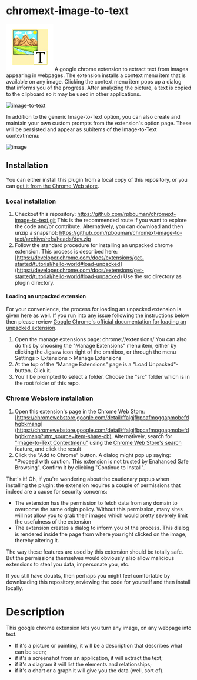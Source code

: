 # chromext-image-to-text
<img alt="Image to Text icon" src="src/images/icon128x128.png?raw=true" align=left/> A google chrome extension to extract text from images appearing in webpages. The extension installs a context menu item that is available on any image. Clicking the context menu item pops up a dialog that informs you of the progress. After analyzing the picture, a text is copied to the clipboard so it may be used in other applications.

<img width="1280" height="800" alt="image-to-text" src="https://github.com/user-attachments/assets/15b05848-6811-484f-9bb8-fb17671670db" />

In addition to the generic Image-to-Text option, you can also create and maintain your own custom prompts from the extension's option page. These will be persisted and appear as subitems of the Image-to-Text contextmenu:

<img width="1280" height="717" alt="image" src="https://github.com/user-attachments/assets/360f04a1-1526-4ae5-bbaf-c0826570354e" />


## Installation

You can either install this plugin from a local copy of this repository, or you can [get it from the Chrome Web store](https://chromewebstore.google.com/detail/ffalgjfbpcafmoggapmobefdhgbkmang?utm_source=item-share-cb).

### Local installation
1) Checkout this repository: https://github.com/rpbouman/chromext-image-to-text.git This is the recommended route if you want to explore the code and/or contribute. Alternatively, you can download and then unzip a snapshot: https://github.com/rpbouman/chromext-image-to-text/archive/refs/heads/dev.zip  
2) Follow the standard procedure for installing an unpacked chrome extension. This process is described here: [https://developer.chrome.com/docs/extensions/get-started/tutorial/hello-world#load-unpacked](https://developer.chrome.com/docs/extensions/get-started/tutorial/hello-world#load-unpacked) Use the src directory as plugin directory. 

#### Loading an unpacked extension
For your convenience, the process for loading an unpacked extension is given here as well. If you run into any issue following the instructions below then please review [Google Chrome's official documentation for loading an unpacked extension](https://developer.chrome.com/docs/extensions/get-started/tutorial/hello-world#load-unpacked).
1) Open the manage extensions page: chrome://extensions/ You can also do this by choosing the "Manage Extensions" menu item, either by clicking the Jigsaw icon right of the omnibox, or through the menu Settings > Extensions > Manage Extensions
2) At the top of the "Manage Extensions" page is a "Load Unpacked"-button. Click it.
3) You'll be prompted to select a folder. Choose the "src" folder which is in the root folder of this repo.

### Chrome Webstore installation
1) Open this extension's page in the Chrome Web Store: [https://chromewebstore.google.com/detail/ffalgjfbpcafmoggapmobefdhgbkmang](https://chromewebstore.google.com/detail/ffalgjfbpcafmoggapmobefdhgbkmang?utm_source=item-share-cb). Alternatively, search for ["Image-to-Text Contextmenu"](https://chromewebstore.google.com/search/Image-to-Text%20Contextmenu) using the [Chrome Web Store's search](https://chromewebstore.google.com/search) feature, and click the result
2) Click the "Add to Chrome" button. A dialog might pop up saying: "Proceed with caution. This extension is not trusted by Enahanced Safe Browsing". Confirm it by clicking "Continue to Install".

That's it! Oh, if you're wondering about the cautionary popup when installing the plugin: the extension requires a couple of permissions that indeed are a cause for security concerns:
- The extension has the permission to fetch data from any domain to overcome the same origin policy. Without this permission, many sites will not allow you to grab their images which would pretty severely limit the usefulness of the extension 
- The extension creates a dialog to inform you of the process. This dialog is rendered inside the page from where you right clicked on the image, thereby altering it.

The way these features are used by this extension should be totally safe. But the permissions themselves would obviously also allow malicious extensions to steal you data, impersonate you, etc.

If you still have doubts, then perhaps you might feel comfortable by downloading this repository, reviewing the code for yourself and then install locally. 

# Description

This google chrome extension lets you turn any image, on any webpage into text. 
- If it's a picture or painting, it will be a description that describes what can be seen; 
- if it's a screenshot from an application, it will extract the text; 
- if it's a diagram it will list the elements and relationships; 
- if it's a chart or a graph it will give you the data (well, sort of). 
